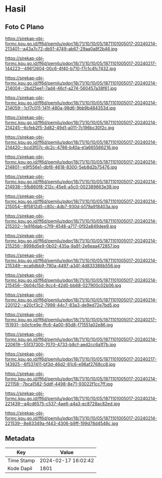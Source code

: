 # Hasil

## Foto C Plano

https://sirekap-obj-formc.kpu.go.id/ff6d/pemilu/pdpr/18/71/10/10/05/1871101005017-20240214-213401--a43a7c72-db51-4749-ab67-29aa0a8f2b46.jpg

https://sirekap-obj-formc.kpu.go.id/ff6d/pemilu/pdpr/18/71/10/10/05/1871101005017-20240217-144223--49612604-00c6-4f40-b710-f7c1c4fc7432.jpg

https://sirekap-obj-formc.kpu.go.id/ff6d/pemilu/pdpr/18/71/10/10/05/1871101005017-20240214-214004--2bd25ee1-7ad4-46cf-a274-560457a38f61.jpg

https://sirekap-obj-formc.kpu.go.id/ff6d/pemilu/pdpr/18/71/10/10/05/1871101005017-20240214-214059--1cf7c011-141f-480a-98d6-9bb9b484353d.jpg

https://sirekap-obj-formc.kpu.go.id/ff6d/pemilu/pdpr/18/71/10/10/05/1871101005017-20240214-214245--6cfeb2f5-3d82-49d1-a011-7c196bc30f2c.jpg

https://sirekap-obj-formc.kpu.go.id/ff6d/pemilu/pdpr/18/71/10/10/05/1871101005017-20240214-214420--bcd3f07c-dc2c-4786-b40a-e1a665566216.jpg

https://sirekap-obj-formc.kpu.go.id/ff6d/pemilu/pdpr/18/71/10/10/05/1871101005017-20240214-214801--e9f556e1-dbf8-4618-8300-5eb8d2b75476.jpg

https://sirekap-obj-formc.kpu.go.id/ff6d/pemilu/pdpr/18/71/10/10/05/1871101005017-20240214-214938--5fb860f8-212c-45e6-a5c0-002389663e38.jpg

https://sirekap-obj-formc.kpu.go.id/ff6d/pemilu/pdpr/18/71/10/10/05/1871101005017-20240214-215054--8f5812d5-c80c-4db7-930d-b179a918403a.jpg

https://sirekap-obj-formc.kpu.go.id/ff6d/pemilu/pdpr/18/71/10/10/05/1871101005017-20240214-215202--1e916dab-c7f9-4548-a717-0f92a849dee9.jpg

https://sirekap-obj-formc.kpu.go.id/ff6d/pemilu/pdpr/18/71/10/10/05/1871101005017-20240214-215256--8998d5e9-0b02-435a-9a91-2e6eaa472857.jpg

https://sirekap-obj-formc.kpu.go.id/ff6d/pemilu/pdpr/18/71/10/10/05/1871101005017-20240214-215349--eca6dbb9-790a-4497-a34f-4d833386b556.jpg

https://sirekap-obj-formc.kpu.go.id/ff6d/pemilu/pdpr/18/71/10/10/05/1871101005017-20240214-215456--0b04c15d-9cc4-42d0-bb68-027900c02b06.jpg

https://sirekap-obj-formc.kpu.go.id/ff6d/pemilu/pdpr/18/71/10/10/05/1871101005017-20240214-220122--a20cf3c2-7998-44c7-83a3-de9ed72e7bd5.jpg

https://sirekap-obj-formc.kpu.go.id/ff6d/pemilu/pdpr/18/71/10/10/05/1871101005017-20240217-151931--b0cfce9e-ffc6-4a00-85d8-f71551a02e86.jpg

https://sirekap-obj-formc.kpu.go.id/ff6d/pemilu/pdpr/18/71/10/10/05/1871101005017-20240214-220619--55f37300-7070-4733-b8cf-aed2cc6a1f7b.jpg

https://sirekap-obj-formc.kpu.go.id/ff6d/pemilu/pdpr/18/71/10/10/05/1871101005017-20240217-143925--6f537411-bf3d-46d2-81c6-e96af2768cc8.jpg

https://sirekap-obj-formc.kpu.go.id/ff6d/pemilu/pdpr/18/71/10/10/05/1871101005017-20240214-221158--7bca1582-5ddf-4498-8e71-93022f1cc7ff.jpg

https://sirekap-obj-formc.kpu.go.id/ff6d/pemilu/pdpr/18/71/10/10/05/1871101005017-20240214-221439--a4cd6575-c537-4ae6-a4a3-ec8728ac82ed.jpg

https://sirekap-obj-formc.kpu.go.id/ff6d/pemilu/pdpr/18/71/10/10/05/1871101005017-20240214-221539--8e83349a-f443-4306-b9ff-199d78d4548c.jpg


## Metadata

| Key        | Value               |
| ---------- | ------------------- |
| Time Stamp | 2024-02-17 16:02:42 |
| Kode Dapil | 1801                |



